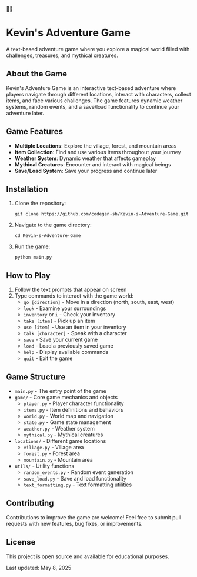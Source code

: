 🌈🌈
# Kevin's Adventure Game

A text-based adventure game where you explore a magical world filled with challenges, treasures, and mythical creatures.

## About the Game

Kevin's Adventure Game is an interactive text-based adventure where players navigate through different locations, interact with characters, collect items, and face various challenges. The game features dynamic weather systems, random events, and a save/load functionality to continue your adventure later.

## Game Features

- **Multiple Locations**: Explore the village, forest, and mountain areas
- **Item Collection**: Find and use various items throughout your journey
- **Weather System**: Dynamic weather that affects gameplay
- **Mythical Creatures**: Encounter and interact with magical beings
- **Save/Load System**: Save your progress and continue later

## Installation

1. Clone the repository:
   ```
   git clone https://github.com/codegen-sh/Kevin-s-Adventure-Game.git
   ```

2. Navigate to the game directory:
   ```
   cd Kevin-s-Adventure-Game
   ```

3. Run the game:
   ```
   python main.py
   ```

## How to Play

1. Follow the text prompts that appear on screen
2. Type commands to interact with the game world:
   - `go [direction]` - Move in a direction (north, south, east, west)
   - `look` - Examine your surroundings
   - `inventory` or `i` - Check your inventory
   - `take [item]` - Pick up an item
   - `use [item]` - Use an item in your inventory
   - `talk [character]` - Speak with a character
   - `save` - Save your current game
   - `load` - Load a previously saved game
   - `help` - Display available commands
   - `quit` - Exit the game

## Game Structure

- `main.py` - The entry point of the game
- `game/` - Core game mechanics and objects
  - `player.py` - Player character functionality
  - `items.py` - Item definitions and behaviors
  - `world.py` - World map and navigation
  - `state.py` - Game state management
  - `weather.py` - Weather system
  - `mythical.py` - Mythical creatures
- `locations/` - Different game locations
  - `village.py` - Village area
  - `forest.py` - Forest area
  - `mountain.py` - Mountain area
- `utils/` - Utility functions
  - `random_events.py` - Random event generation
  - `save_load.py` - Save and load functionality
  - `text_formatting.py` - Text formatting utilities

## Contributing

Contributions to improve the game are welcome! Feel free to submit pull requests with new features, bug fixes, or improvements.

## License

This project is open source and available for educational purposes.

Last updated: May 8, 2025

